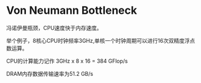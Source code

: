 # Von Neumann Bottleneck

冯诺伊曼瓶颈，CPU速度快于内存速度。

举个例子，8核心CPU时钟频率3GHz,单核一个时钟周期可以进行16次双精度浮点数运算。

CPU的计算能力记作 3GHz x 8 x 16 = 384 GFlop/s

DRAM内存数据传输速率为51.2 GB/s


